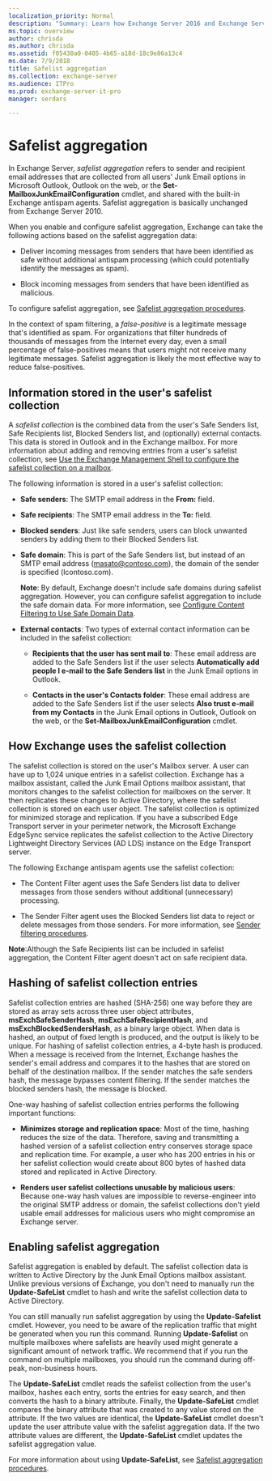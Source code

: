 ```yaml
---
localization_priority: Normal
description: "Summary: Learn how Exchange Server 2016 and Exchange Server 2019 use sender and recipient information from users' Junk Email configuration in Outlook to help identify messages in antispam filtering."
ms.topic: overview
author: chrisda
ms.author: chrisda
ms.assetid: f05430a0-0405-4b65-a18d-18c9e86a13c4
ms.date: 7/9/2018
title: Safelist aggregation
ms.collection: exchange-server
ms.audience: ITPro
ms.prod: exchange-server-it-pro
manager: serdars

---
```


# Safelist aggregation

In Exchange Server, *safelist aggregation* refers to sender and recipient email addresses that are collected from all users' Junk Email options in Microsoft Outlook, Outlook on the web, or the **Set-MailboxJunkEmailConfiguration** cmdlet, and shared with the built-in Exchange antispam agents. Safelist aggregation is basically unchanged from Exchange Server 2010.

When you enable and configure safelist aggregation, Exchange can take the following actions based on the safelist aggregation data:

- Deliver incoming messages from senders that have been identified as safe without additional antispam processing (which could potentially identify the messages as spam).

- Block incoming messages from senders that have been identified as malicious.

To configure safelist aggregation, see [Safelist aggregation procedures](safelist-aggregation-procedures.md).

In the context of spam filtering, a *false-positive* is a legitimate message that's identified as spam. For organizations that filter hundreds of thousands of messages from the Internet every day, even a small percentage of false-positives means that users might not receive many legitimate messages. Safelist aggregation is likely the most effective way to reduce false-positives.

## Information stored in the user's safelist collection
<a name="Inf"> </a>

A *safelist collection* is the combined data from the user's Safe Senders list, Safe Recipients list, Blocked Senders list, and (optionally) external contacts. This data is stored in Outlook and in the Exchange mailbox. For more information about adding and removing entries from a user's safelist collection, see [Use the Exchange Management Shell to configure the safelist collection on a mailbox](configure-antispam-settings.md#ConfigureSafeListCollection).

The following information is stored in a user's safelist collection:

- **Safe senders**: The SMTP email address in the **From:** field.

- **Safe recipients**: The SMTP email address in the **To:** field.

- **Blocked senders**: Just like safe senders, users can block unwanted senders by adding them to their Blocked Senders list.

- **Safe domain**: This is part of the Safe Senders list, but instead of an SMTP email address (masato@contoso.com), the domain of the sender is specified (lcontoso.com).

    **Note**: By default, Exchange doesn't include safe domains during safelist aggregation. However, you can configure safelist aggregation to include the safe domain data. For more information, see [Configure Content Filtering to Use Safe Domain Data](http://technet.microsoft.com/library/1ee2b663-b4f3-4fef-8954-986f2d820924.aspx).

- **External contacts**: Two types of external contact information can be included in the safelist collection:

  - **Recipients that the user has sent mail to**: These email address are added to the Safe Senders list if the user selects **Automatically add people I e-mail to the Safe Senders list** in the Junk Email options in Outlook.

  - **Contacts in the user's Contacts folder**: These email address are added to the Safe Senders list if the user selects **Also trust e-mail from my Contacts** in the Junk Email options in Outlook, Outlook on the web, or the **Set-MailboxJunkEmailConfiguration** cmdlet.

## How Exchange uses the safelist collection
<a name="How"> </a>

The safelist collection is stored on the user's Mailbox server. A user can have up to 1,024 unique entries in a safelist collection. Exchange has a mailbox assistant, called the Junk Email Options mailbox assistant, that monitors changes to the safelist collection for mailboxes on the server. It then replicates these changes to Active Directory, where the safelist collection is stored on each user object. The safelist collection is optimized for minimized storage and replication. If you have a subscribed Edge Transport server in your perimeter network, the Microsoft Exchange EdgeSync service replicates the safelist collection to the Active Directory Lightweight Directory Services (AD LDS) instance on the Edge Transport server.

The following Exchange antispam agents use the safelist collection:

- The Content Filter agent uses the Safe Senders list data to deliver messages from those senders without additional (unnecessary) processing.

- The Sender Filter agent uses the Blocked Senders list data to reject or delete messages from those senders. For more information, see [Sender filtering procedures](sender-filtering-procedures.md).

 **Note**:Although the Safe Recipients list can be included in safelist aggregation, the Content Filter agent doesn't act on safe recipient data.

## Hashing of safelist collection entries
<a name="Has"> </a>

Safelist collection entries are hashed (SHA-256) one way before they are stored as array sets across three user object attributes, **msExchSafeSenderHash**, **msExchSafeRecipientHash**, and **msExchBlockedSendersHash**, as a binary large object. When data is hashed, an output of fixed length is produced, and the output is likely to be unique. For hashing of safelist collection entries, a 4-byte hash is produced. When a message is received from the Internet, Exchange hashes the sender's email address and compares it to the hashes that are stored on behalf of the destination mailbox. If the sender matches the safe senders hash, the message bypasses content filtering. If the sender matches the blocked senders hash, the message is blocked.

One-way hashing of safelist collection entries performs the following important functions:

- **Minimizes storage and replication space**: Most of the time, hashing reduces the size of the data. Therefore, saving and transmitting a hashed version of a safelist collection entry conserves storage space and replication time. For example, a user who has 200 entries in his or her safelist collection would create about 800 bytes of hashed data stored and replicated in Active Directory.

- **Renders user safelist collections unusable by malicious users**: Because one-way hash values are impossible to reverse-engineer into the original SMTP address or domain, the safelist collections don't yield usable email addresses for malicious users who might compromise an Exchange server.

## Enabling safelist aggregation
<a name="Ena"> </a>

Safelist aggregation is enabled by default. The safelist collection data is written to Active Directory by the Junk Email Options mailbox assistant. Unlike previous versions of Exchange, you don't need to manually run the **Update-SafeList** cmdlet to hash and write the safelist collection data to Active Directory.

You can still manually run safelist aggregation by using the **Update-Safelist** cmdlet. However, you need to be aware of the replication traffic that might be generated when you run this command. Running **Update-Safelist** on multiple mailboxes where safelists are heavily used might generate a significant amount of network traffic. We recommend that if you run the command on multiple mailboxes, you should run the command during off-peak, non-business hours.

The **Update-SafeList** cmdlet reads the safelist collection from the user's mailbox, hashes each entry, sorts the entries for easy search, and then converts the hash to a binary attribute. Finally, the **Update-SafeList** cmdlet compares the binary attribute that was created to any value stored on the attribute. If the two values are identical, the **Update-SafeList** cmdlet doesn't update the user attribute value with the safelist aggregation data. If the two attribute values are different, the **Update-SafeList** cmdlet updates the safelist aggregation value.

For more information about using **Update-SafeList**, see [Safelist aggregation procedures](safelist-aggregation-procedures.md).



